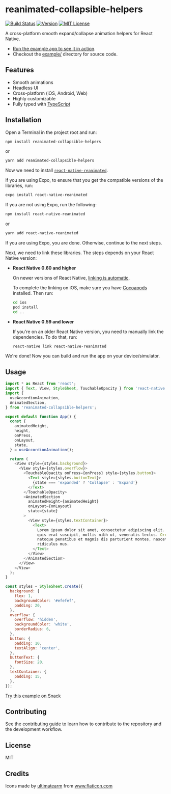 # reanimated-collapsible-helpers

[![Build Status][build-badge]][build]
[![Version][version-badge]][package]
[![MIT License][license-badge]][license]

A cross-platform smooth expand/collapse animation helpers for React Native.

- [Run the example app to see it in action](https://expo.io/@trensik/projects/reanimated-collapsible-helpers-example).
- Checkout the [example/](https://github.com/Trancever/reanimated-collapsible-helpers/tree/main/example) directory for source code.

## Features

- Smooth animations
- Headless UI
- Cross-platform (iOS, Android, Web)
- Highly customizable
- Fully typed with [TypeScript](https://typescriptlang.org)

## Installation

Open a Terminal in the project root and run:

```sh
npm install reanimated-collapsible-helpers
```

or

```sh
yarn add reanimated-collapsible-helpers
```

Now we need to install [`react-native-reanimated`](https://github.com/software-mansion/react-native-reanimated).

If you are using Expo, to ensure that you get the compatible versions of the libraries, run:

```sh
expo install react-native-reanimated
```

If you are not using Expo, run the following:

```sh
npm install react-native-reanimated
```

or 

```sh
yarn add react-native-reanimated
```

If you are using Expo, you are done. Otherwise, continue to the next steps.

Next, we need to link these libraries. The steps depends on your React Native version:

- **React Native 0.60 and higher**

  On newer versions of React Native, [linking is automatic](https://github.com/react-native-community/cli/blob/main/docs/autolinking.md).

  To complete the linking on iOS, make sure you have [Cocoapods](https://cocoapods.org/) installed. Then run:

  ```sh
  cd ios
  pod install
  cd ..
  ```

- **React Native 0.59 and lower**

  If you're on an older React Native version, you need to manually link the dependencies. To do that, run:

  ```sh
  react-native link react-native-reanimated
  ```

We're done! Now you can build and run the app on your device/simulator.

## Usage

```js
import * as React from 'react';
import { Text, View, StyleSheet, TouchableOpacity } from 'react-native';
import {
  useAccordionAnimation,
  AnimatedSection,
} from 'reanimated-collapsible-helpers';

export default function App() {
  const {
    animatedHeight,
    height,
    onPress,
    onLayout,
    state,
  } = useAccordionAnimation();

  return (
    <View style={styles.background}>
      <View style={styles.overflow}>
        <TouchableOpacity onPress={onPress} style={styles.button}>
          <Text style={styles.buttonText}>
            {state === 'expanded' ? 'Collapse' : 'Expand'}
          </Text>
        </TouchableOpacity>
        <AnimatedSection
          animatedHeight={animatedHeight}
          onLayout={onLayout}
          state={state}
        >
          <View style={styles.textContainer}>
            <Text>
              Lorem ipsum dolor sit amet, consectetur adipiscing elit. Aenean
              quis erat suscipit, mollis nibh ut, venenatis lectus. Orci varius
              natoque penatibus et magnis dis parturient montes, nascetur
              ridiculus mus.
            </Text>
          </View>
        </AnimatedSection>
      </View>
    </View>
  );
}

const styles = StyleSheet.create({
  background: {
    flex: 1,
    backgroundColor: '#efefef',
    padding: 20,
  },
  overflow: {
    overflow: 'hidden',
    backgroundColor: 'white',
    borderRadius: 6,
  },
  button: {
    padding: 10,
    textAlign: 'center',
  },
  buttonText: {
    fontSize: 20,
  },
  textContainer: {
    padding: 15,
  },
});
```

[Try this example on Snack](https://snack.expo.io/@trensik/reanimated-collapsible-helpers-example)

## Contributing

See the [contributing guide](CONTRIBUTING.md) to learn how to contribute to the repository and the development workflow.

## License

MIT

## Credits

<div>Icons made by <a href="https://www.flaticon.com/free-icon/motion-graphic_2548862?related_item_id=2548862&term=animation" title="ultimatearm">ultimatearm</a> from <a href="https://www.flaticon.com/" title="Flaticon">www.flaticon.com</a></div>

<!-- badges -->

[build-badge]: https://img.shields.io/circleci/build/github/Trancever/reanimated-collapsible-helpers/main.svg?style=flat-square
[build]: https://circleci.com/gh/Trancever/reanimated-collapsible-helpers
[version-badge]: https://img.shields.io/npm/v/reanimated-collapsible-helpers.svg?style=flat-square
[package]: https://www.npmjs.com/package/reanimated-collapsible-helpers
[license-badge]: https://img.shields.io/npm/l/reanimated-collapsible-helpers.svg?style=flat-square
[license]: https://opensource.org/licenses/MIT